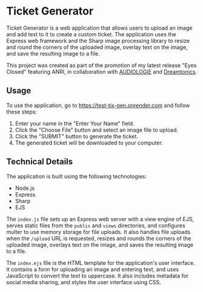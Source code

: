 # Ticket Generator

Ticket Generator is a web application that allows users to upload an image and add text to it to create a custom ticket. The application uses the Express web framework and the Sharp image processing library to resize and round the corners of the uploaded image, overlay text on the image, and save the resulting image to a file.

This project was created as part of the promotion of my latest release "Eyes Closed" featuring ANRI, in collaboration with [AUDIOLOGIE](https://audiologie.us/) and [Dreamtonics](https://dreamtonics.com/synthesizerv/).

## Usage

To use the application, go to https://test-tix-gen.onrender.com and follow these steps:

1. Enter your name in the "Enter Your Name" field.
2. Click the "Choose File" button and select an image file to upload.
3. Click the "SUBMIT" button to generate the ticket.
4. The generated ticket will be downloaded to your computer.

## Technical Details

The application is built using the following technologies:

- Node.js
- Express
- Sharp
- EJS

The `index.js` file sets up an Express web server with a view engine of EJS, serves static files from the `public` and `views` directories, and configures multer to use memory storage for file uploads. It also handles file uploads when the `/upload` URL is requested, resizes and rounds the corners of the uploaded image, overlays text on the image, and saves the resulting image to a file.

The `index.ejs` file is the HTML template for the application's user interface. It contains a form for uploading an image and entering text, and uses JavaScript to convert the text to uppercase. It also includes metadata for social media sharing, and styles the user interface using CSS.
